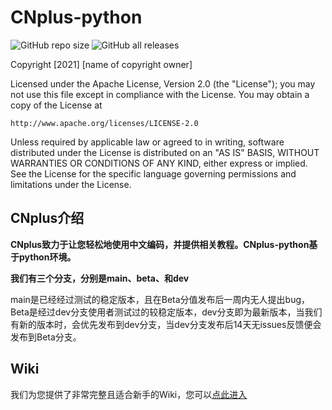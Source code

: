 # CNplus-python
<img alt="GitHub repo size" src="https://img.shields.io/github/repo-size/CNplus/CNplus-python?style=for-the-badge"><b> </b><img alt="GitHub all releases" src="https://img.shields.io/github/downloads/CNplus/cnplus-python/total?style=for-the-badge">

Copyright [2021] [name of copyright owner]

Licensed under the Apache License, Version 2.0 (the "License");
you may not use this file except in compliance with the License.
You may obtain a copy of the License at

    http://www.apache.org/licenses/LICENSE-2.0

Unless required by applicable law or agreed to in writing, software
distributed under the License is distributed on an "AS IS" BASIS,
WITHOUT WARRANTIES OR CONDITIONS OF ANY KIND, either express or implied.
See the License for the specific language governing permissions and
limitations under the License.

## CNplus介绍
<b>CNplus致力于让您轻松地使用中文编码，并提供相关教程。CNplus-python基于python环境。</b>

**我们有三个分支，分别是main、beta、和dev**

main是已经经过测试的稳定版本，且在Beta分值发布后一周内无人提出bug，Beta是经过dev分支使用者测试过的较稳定版本，dev分支即为最新版本，当我们有新的版本时，会优先发布到dev分支，当dev分支发布后14天无issues反馈便会发布到Beta分支。
## Wiki
我们为您提供了非常完整且适合新手的Wiki，您可以[点此进入](https://github.com/CNplus/CNplus-python/wiki)
